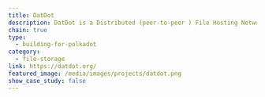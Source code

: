 ```yaml
---
title: DatDot
description: DatDot is a Distributed (peer-to-peer ) File Hosting Network, leveraging on the Dat Protocol and Substrate.
chain: true
type:
  - building-for-polkadot
category:
  - file-storage
link: https://datdot.org/
featured_image: /media/images/projects/datdot.png
show_case_study: false
---
```

